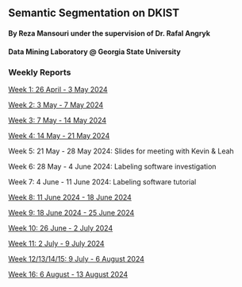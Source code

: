 ## Semantic Segmentation on DKIST
#### By Reza Mansouri under the supervision of Dr. Rafal Angryk
#### Data Mining Laboratory @ Georgia State University

### Weekly Reports
[Week 1: 26 April - 3 May 2024](week_1.md)

[Week 2: 3 May - 7 May 2024](week_2.md)

[Week 3: 7 May - 14 May 2024](week_3.md)

[Week 4: 14 May - 21 May 2024](week_4.md)

Week 5: 21 May - 28 May 2024: Slides for meeting with Kevin & Leah

Week 6: 28 May - 4 June 2024: Labeling software investigation

Week 7: 4 June - 11 June 2024: Labeling software tutorial

[Week 8: 11 June 2024 - 18 June 2024](week_8.md)

[Week 9: 18 June 2024 - 25 June 2024](week_9.md)

[Week 10: 26 June - 2 July 2024](week_10.md)

[Week 11: 2 July - 9 July 2024](week_11.md)

[Week 12/13/14/15: 9 July - 6 August 2024](week_12.md)

[Week 16: 6 August - 13 August 2024](week_16.md)